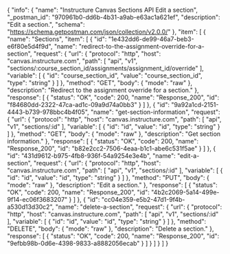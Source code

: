 {
  "info": {
    "name": "Instructure Canvas Sections API Edit a section",
    "_postman_id": "970961b0-dd6b-4b31-a9ab-e63ac1a621ef",
    "description": "Edit a section.",
    "schema": "https://schema.getpostman.com/json/collection/v2.0.0/"
  },
  "item": [
    {
      "name": "Sections",
      "item": [
        {
          "id": "1e432dd6-de99-46a7-beb3-e6f80e5d4f9d",
          "name": "redirect-to-the-assignment-override-for-a-section",
          "request": {
            "url": {
              "protocol": "http",
              "host": "canvas.instructure.com",
              "path": [
                "api",
                "v1",
                "sections/:course_section_id/assignments/assignment_id/override"
              ],
              "variable": [
                {
                  "id": "course_section_id",
                  "value": "course_section_id",
                  "type": "string"
                }
              ]
            },
            "method": "GET",
            "body": {
              "mode": "raw"
            },
            "description": "Redirect to the assignment override for a section."
          },
          "response": [
            {
              "status": "OK",
              "code": 200,
              "name": "Response_200",
              "id": "f84680dd-2322-47ca-ad1c-09a9d74a0bb3"
            }
          ]
        },
        {
          "id": "9a92a1cd-2151-4443-b739-978bbc4b4f05",
          "name": "get-section-information",
          "request": {
            "url": {
              "protocol": "http",
              "host": "canvas.instructure.com",
              "path": [
                "api",
                "v1",
                "sections/:id"
              ],
              "variable": [
                {
                  "id": "id",
                  "value": "id",
                  "type": "string"
                }
              ]
            },
            "method": "GET",
            "body": {
              "mode": "raw"
            },
            "description": "Get section information."
          },
          "response": [
            {
              "status": "OK",
              "code": 200,
              "name": "Response_200",
              "id": "b82e2cc2-7506-4eaa-b1c1-abe6c531f5ae"
            }
          ]
        },
        {
          "id": "431d9612-b975-4fb8-936f-54a9254e3e4b",
          "name": "edit-a-section",
          "request": {
            "url": {
              "protocol": "http",
              "host": "canvas.instructure.com",
              "path": [
                "api",
                "v1",
                "sections/:id"
              ],
              "variable": [
                {
                  "id": "id",
                  "value": "id",
                  "type": "string"
                }
              ]
            },
            "method": "PUT",
            "body": {
              "mode": "raw"
            },
            "description": "Edit a section."
          },
          "response": [
            {
              "status": "OK",
              "code": 200,
              "name": "Response_200",
              "id": "4b2c2069-5a14-499e-9f14-ec06f3683207"
            }
          ]
        },
        {
          "id": "cc04e359-e5b2-47d1-9f4b-a530d13d30c2",
          "name": "delete-a-section",
          "request": {
            "url": {
              "protocol": "http",
              "host": "canvas.instructure.com",
              "path": [
                "api",
                "v1",
                "sections/:id"
              ],
              "variable": [
                {
                  "id": "id",
                  "value": "id",
                  "type": "string"
                }
              ]
            },
            "method": "DELETE",
            "body": {
              "mode": "raw"
            },
            "description": "Delete a section."
          },
          "response": [
            {
              "status": "OK",
              "code": 200,
              "name": "Response_200",
              "id": "9efbb98b-0d6e-4398-9833-a8882056ecab"
            }
          ]
        }
      ]
    }
  ]
}
